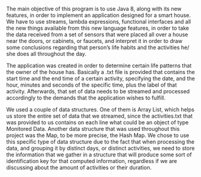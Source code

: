 The main objective of this program is to use Java 8, along with its new features, in order to implement an application designed for a smart house. We have to use streams, lambda expressions, functional interfaces and all the new things available from this new language features, in order to  take the data received from a set of sensors that were placed all over a house near the doors, or cabinets, or faucets, and  interpret it in order to draw some conclusions regarding that person’s life habits and the activities he/ she does all throughout the day. 


The application was created in order to determine certain life patterns that the owner of the house has. Basically a .txt file is provided that contains the start time and the end time of a certain activity, specifying the date, and the hour, minutes and seconds of the specific time, plus the label of that activity.
Afterwards, that set of data needs to be streamed and processed accordingly to the demands that the application wishes to fulfill.


We used a couple of data structures. One of them is Array List, which helps us store the entire set of data that we streamed, since the activities.txt that was provided to us contains on each line what could be an object of type Monitored Data.
Another data structure that was used throughout this project was the Map, to be more precise, the Hash Map. We chose to use this specific type of data structure due to the fact that when processing the data, and grouping it by distinct days, or distinct activities, we need to store the information that we gather in a structure that will produce some sort of identification key for that computed information, regardless if we are discussing about the amount of activities or their duration.
